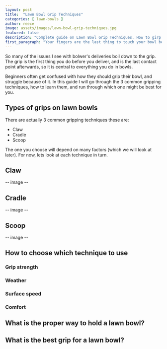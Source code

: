 ```yaml
---
layout: post
title:  "Lawn Bowl Grip Techniques"
categories: [ lawn-bowls ]
author: reece
image: assets/images/lawn-bowl-grip-techniques.jpg
featured: false
description: "Complete guide on Lawn Bowl Grip Techniques. How to girp a lawn bowl for outdoor and indoor bowls."
first_paragraph: "Your fingers are the last thing to touch your bowl before it heads up the rink. Therefore your grip is critical in maintaining control of your bowl during delivery."
---
```


So many of the issues I see with bolwer's deliveries boil down to the grip. The grip is the first thing you do before you deliver, and is the last contact point afterwards, so it is central to everything you do in bowls.

Beginners often get confused with how they should grip their bowl, and struggle because of it. In this guide I will go through the 3 common gripping techniques, how to learn them, and run through which one might be best for you.

## Types of grips on lawn bowls

There are actually 3 common gripping techniques these are:

- Claw
- Cradle
- Scoop

The one you choose will depend on many factors (which we will look at later). For now, lets look at each technique in turn.

## Claw

-- image --

## Cradle

-- image --

## Scoop

-- image --

## How to choose which technique to use

### Grip strength


### Weather


### Surface speed


### Comfort

## What is the proper way to hold a lawn bowl?



## What is the best grip for a lawn bowl?
